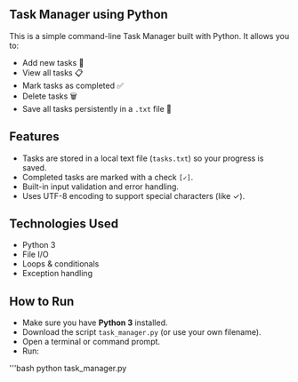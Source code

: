 ## Task Manager using Python
This is a simple command-line Task Manager built with Python. It allows you to:
- Add new tasks 📌  
- View all tasks 📋  
- Mark tasks as completed ✅  
- Delete tasks 🗑️  
- Save all tasks persistently in a `.txt` file 💾

## Features
- Tasks are stored in a local text file (`tasks.txt`) so your progress is saved.
- Completed tasks are marked with a check `[✓]`.
- Built-in input validation and error handling.
- Uses UTF-8 encoding to support special characters (like ✓).

## Technologies Used
- Python 3
- File I/O
- Loops & conditionals
- Exception handling

## How to Run
- Make sure you have **Python 3** installed.
- Download the script `task_manager.py` (or use your own filename).
- Open a terminal or command prompt.
- Run:
  
'''bash
python task_manager.py

